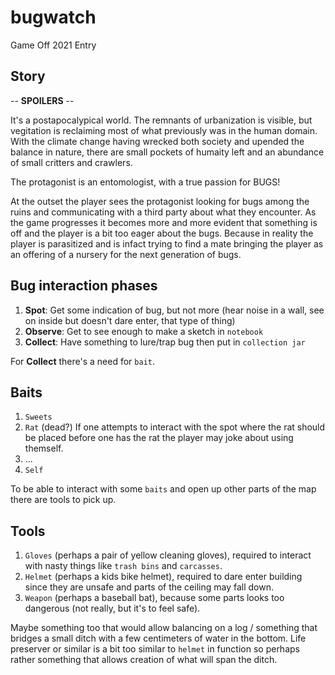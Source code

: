 # bugwatch
Game Off 2021 Entry

## Story

-- **SPOILERS** --

It's a postapocalypical world. The remnants of urbanization is visible, but vegitation is reclaiming most of what previously was in the human domain.
With the climate change having wrecked both society and upended the balance in nature, there are small pockets of humaity left and an abundance of small critters and crawlers.

The protagonist is an entomologist, with a true passion for BUGS!

At the outset the player sees the protagonist looking for bugs among the ruins and communicating with a third party about what they encounter.
As the game progresses it becomes more and more evident that something is off and the player is a bit too eager about the bugs.
Because in reality the player is parasitized and is infact trying to find a mate bringing the player as an offering of a nursery for the next generation of bugs.

## Bug interaction phases

1. **Spot**: Get some indication of bug, but not more (hear noise in a wall, see on inside but doesn't dare enter, that type of thing)
2. **Observe**: Get to see enough to make a sketch in `notebook`
3. **Collect**: Have something to lure/trap bug then put in `collection jar`

For **Collect** there's a need for `bait`.

## Baits

1. `Sweets`
2. `Rat` (dead?) If one attempts to interact with the spot where the rat should be placed before one has the rat the player may joke about using themself.
3. ...
4. `Self`

To be able to interact with some `baits` and open up other parts of the map there are tools to pick up.

## Tools

1. `Gloves` (perhaps a pair of yellow cleaning gloves), required to interact with nasty things like `trash bins` and `carcasses`.
2. `Helmet` (perhaps a kids bike helmet), required to dare enter building since they are unsafe and parts of the ceiling may fall down.
3. `Weapon` (perhaps a baseball bat), because some parts looks too dangerous (not really, but it's to feel safe).

Maybe something too that would allow balancing on a log / something that bridges a small ditch with a few centimeters of water in the bottom. Life preserver or similar is a bit too similar to `helmet` in function so perhaps rather something that allows creation of what will span the ditch.
